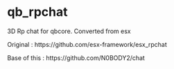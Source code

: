 # qb_rpchat
 3D Rp chat for qbcore.
 Converted from esx
 <p>
Original : https://github.com/esx-framework/esx_rpchat
</p>
<p>
Base of this : https://github.com/N0BODY2/chat
</p>
